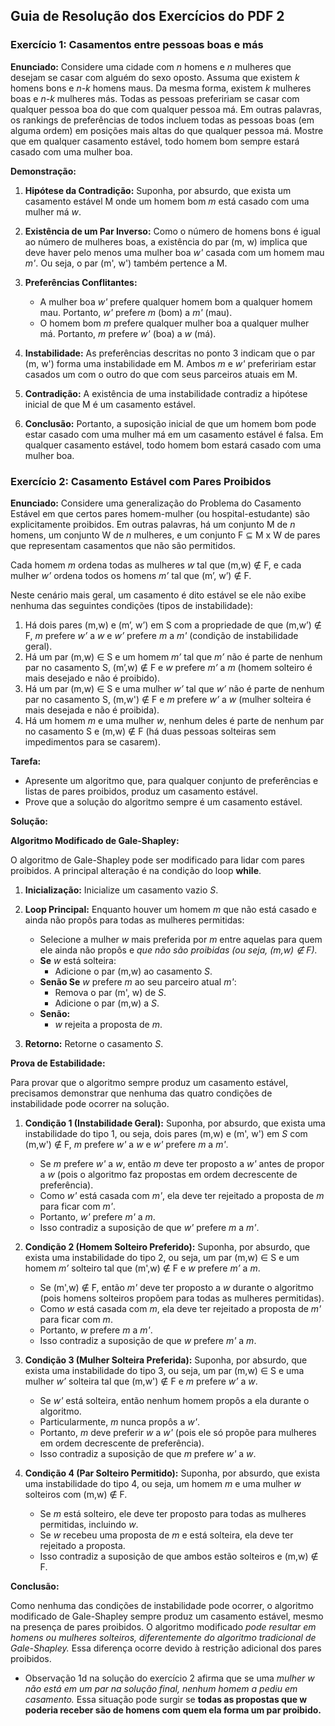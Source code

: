 ## Guia de Resolução dos Exercícios do PDF 2

### Exercício 1: Casamentos entre pessoas boas e más

**Enunciado:** Considere uma cidade com _n_ homens e _n_ mulheres que desejam se casar com alguém do sexo oposto. Assuma que existem _k_ homens bons e _n-k_ homens maus. Da mesma forma, existem _k_ mulheres boas e _n-k_ mulheres más. Todas as pessoas prefeririam se casar com qualquer pessoa boa do que com qualquer pessoa má. Em outras palavras, os rankings de preferências de todos incluem todas as pessoas boas (em alguma ordem) em posições mais altas do que qualquer pessoa má. Mostre que em qualquer casamento estável, todo homem bom sempre estará casado com uma mulher boa.

**Demonstração:**

1. **Hipótese da Contradição:** Suponha, por absurdo, que exista um casamento estável M onde um homem bom _m_ está casado com uma mulher má _w_.
    
2. **Existência de um Par Inverso:** Como o número de homens bons é igual ao número de mulheres boas, a existência do par (m, w) implica que deve haver pelo menos uma mulher boa _w'_ casada com um homem mau _m'_. Ou seja, o par (m', w') também pertence a M.
    
3. **Preferências Conflitantes:**
    - A mulher boa _w'_ prefere qualquer homem bom a qualquer homem mau. Portanto, _w'_ prefere _m_ (bom) a _m'_ (mau).
    - O homem bom _m_ prefere qualquer mulher boa a qualquer mulher má. Portanto, _m_ prefere _w'_ (boa) a _w_ (má).
    
1. **Instabilidade:** As preferências descritas no ponto 3 indicam que o par (m, w') forma uma instabilidade em M. Ambos _m_ e _w'_ prefeririam estar casados um com o outro do que com seus parceiros atuais em M.
    
5. **Contradição:** A existência de uma instabilidade contradiz a hipótese inicial de que M é um casamento estável.
    
6. **Conclusão:** Portanto, a suposição inicial de que um homem bom pode estar casado com uma mulher má em um casamento estável é falsa. Em qualquer casamento estável, todo homem bom estará casado com uma mulher boa.
    

### Exercício 2: Casamento Estável com Pares Proibidos

**Enunciado:** Considere uma generalização do Problema do Casamento Estável em que certos pares homem-mulher (ou hospital-estudante) são explicitamente proibidos. Em outras palavras, há um conjunto M de _n_ homens, um conjunto W de _n_ mulheres, e um conjunto F ⊆ M x W de pares que representam casamentos que não são permitidos.

Cada homem _m_ ordena todas as mulheres _w_ tal que (m,w) ∉ F, e cada mulher _w’_ ordena todos os homens _m’_ tal que (m’, w’) ∉ F.

Neste cenário mais geral, um casamento é dito estável se ele não exibe nenhuma das seguintes condições (tipos de instabilidade):

1. Há dois pares (m,w) e (m’, w’) em S com a propriedade de que (m,w’) ∉ F, _m_ prefere _w’_ a _w_ e _w’_ prefere _m_ a _m'_ (condição de instabilidade geral).
2. Há um par (m,w) ∈ S e um homem _m’_ tal que _m’_ não é parte de nenhum par no casamento S, (m’,w) ∉ F e _w_ prefere _m’_ a _m_ (homem solteiro é mais desejado e não é proibido).
3. Há um par (m,w) ∈ S e uma mulher _w’_ tal que _w’_ não é parte de nenhum par no casamento S, (m,w') ∉ F e _m_ prefere _w’_ a _w_ (mulher solteira é mais desejada e não é proibida).
4. Há um homem _m_ e uma mulher _w_, nenhum deles é parte de nenhum par no casamento S e (m,w) ∉ F (há duas pessoas solteiras sem impedimentos para se casarem).

**Tarefa:**

- Apresente um algoritmo que, para qualquer conjunto de preferências e listas de pares proibidos, produz um casamento estável.
- Prove que a solução do algoritmo sempre é um casamento estável.

**Solução:**

**Algoritmo Modificado de Gale-Shapley:**

O algoritmo de Gale-Shapley pode ser modificado para lidar com pares proibidos. A principal alteração é na condição do loop **while**.

1. **Inicialização:** Inicialize um casamento vazio _S_.
    
2. **Loop Principal:** Enquanto houver um homem _m_ que não está casado e ainda não propôs para todas as mulheres permitidas:
    
    - Selecione a mulher _w_ mais preferida por _m_ entre aquelas para quem ele ainda não propôs e *que não são proibidas (ou seja, (m,w) ∉ F).*
    - **Se** _w_ está solteira:
        - Adicione o par (m,w) ao casamento _S_.
    - **Senão Se** _w_ prefere _m_ ao seu parceiro atual _m'_:
        - Remova o par (m', w) de _S_.
        - Adicione o par (m,w) a _S_.
    - **Senão:**
        - _w_ rejeita a proposta de _m_.
3. **Retorno:** Retorne o casamento _S_.
    

**Prova de Estabilidade:**

Para provar que o algoritmo sempre produz um casamento estável, precisamos demonstrar que nenhuma das quatro condições de instabilidade pode ocorrer na solução.

1. **Condição 1 (Instabilidade Geral):** Suponha, por absurdo, que exista uma instabilidade do tipo 1, ou seja, dois pares (m,w) e (m', w') em _S_ com (m,w') ∉ F, _m_ prefere _w'_ a _w_ e _w'_ prefere _m_ a _m'_.
    
    - Se _m_ prefere _w'_ a _w_, então _m_ deve ter proposto a _w'_ antes de propor a _w_ (pois o algoritmo faz propostas em ordem decrescente de preferência).
    - Como _w'_ está casada com _m'_, ela deve ter rejeitado a proposta de _m_ para ficar com _m'_.
    - Portanto, _w'_ prefere _m'_ a _m_.
    - Isso contradiz a suposição de que _w'_ prefere _m_ a _m'_.
    
1. **Condição 2 (Homem Solteiro Preferido):** Suponha, por absurdo, que exista uma instabilidade do tipo 2, ou seja, um par (m,w) ∈ S e um homem _m’_ solteiro tal que (m',w) ∉ F e _w_ prefere _m’_ a _m_.
    
    - Se (m',w) ∉ F, então _m'_ deve ter proposto a _w_ durante o algoritmo (pois homens solteiros propõem para todas as mulheres permitidas).
    - Como _w_ está casada com _m_, ela deve ter rejeitado a proposta de _m'_ para ficar com _m_.
    - Portanto, _w_ prefere _m_ a _m'_.
    - Isso contradiz a suposição de que _w_ prefere _m'_ a _m_.
    
1. **Condição 3 (Mulher Solteira Preferida):** Suponha, por absurdo, que exista uma instabilidade do tipo 3, ou seja, um par (m,w) ∈ S e uma mulher _w’_ solteira tal que (m,w') ∉ F e _m_ prefere _w’_ a _w_.
    
    - Se _w'_ está solteira, então nenhum homem propôs a ela durante o algoritmo.
    - Particularmente, _m_ nunca propôs a _w'_.
    - Portanto, _m_ deve preferir _w_ a _w'_ (pois ele só propõe para mulheres em ordem decrescente de preferência).
    - Isso contradiz a suposição de que _m_ prefere _w'_ a _w_.
    
1. **Condição 4 (Par Solteiro Permitido):** Suponha, por absurdo, que exista uma instabilidade do tipo 4, ou seja, um homem _m_ e uma mulher _w_ solteiros com (m,w) ∉ F.
    
    - Se _m_ está solteiro, ele deve ter proposto para todas as mulheres permitidas, incluindo _w_.
    - Se _w_ recebeu uma proposta de _m_ e está solteira, ela deve ter rejeitado a proposta.
    - Isso contradiz a suposição de que ambos estão solteiros e (m,w) ∉ F.

**Conclusão:**

Como nenhuma das condições de instabilidade pode ocorrer, o algoritmo modificado de Gale-Shapley sempre produz um casamento estável, mesmo na presença de pares proibidos.
O algoritmo modificado *pode resultar em homens ou mulheres solteiros, diferentemente do algoritmo tradicional de Gale-Shapley.* Essa diferença ocorre devido à restrição adicional dos pares proibidos.
- Observação 1d na solução do exercício 2 afirma que se uma *mulher w não está em um par na solução final, nenhum homem a pediu em casamento.* Essa situação pode surgir se **todas as propostas que w poderia receber são de homens com quem ela forma um par proibido.**